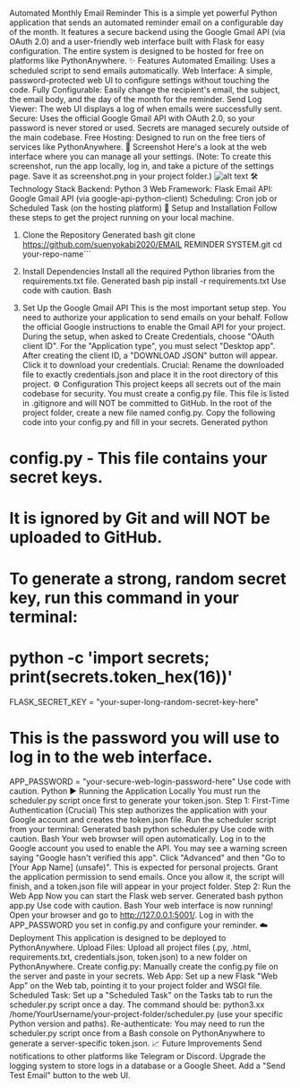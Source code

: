Automated Monthly Email Reminder
This is a simple yet powerful Python application that sends an automated reminder email on a configurable day of the month. It features a secure backend using the Google Gmail API (via OAuth 2.0) and a user-friendly web interface built with Flask for easy configuration.
The entire system is designed to be hosted for free on platforms like PythonAnywhere.
✨ Features
Automated Emailing: Uses a scheduled script to send emails automatically.
Web Interface: A simple, password-protected web UI to configure settings without touching the code.
Fully Configurable: Easily change the recipient's email, the subject, the email body, and the day of the month for the reminder.
Send Log Viewer: The web UI displays a log of when emails were successfully sent.
Secure: Uses the official Google Gmail API with OAuth 2.0, so your password is never stored or used. Secrets are managed securely outside of the main codebase.
Free Hosting: Designed to run on the free tiers of services like PythonAnywhere.
📸 Screenshot
Here's a look at the web interface where you can manage all your settings.
(Note: To create this screenshot, run the app locally, log in, and take a picture of the settings page. Save it as screenshot.png in your project folder.)
![alt text](screenshot.png)
🛠️ Technology Stack
Backend: Python 3
Web Framework: Flask
Email API: Google Gmail API (via google-api-python-client)
Scheduling: Cron job or Scheduled Task (on the hosting platform)
🚀 Setup and Installation
Follow these steps to get the project running on your local machine.
1. Clone the Repository
Generated bash
git clone https://github.com/suenyokabi2020/EMAIL REMINDER SYSTEM.git
cd your-repo-name```




3. Install Dependencies
Install all the required Python libraries from the requirements.txt file.
Generated bash
pip install -r requirements.txt
Use code with caution.
Bash
4. Set Up the Google Gmail API
This is the most important setup step. You need to authorize your application to send emails on your behalf.
Follow the official Google instructions to enable the Gmail API for your project.
During the setup, when asked to Create Credentials, choose "OAuth client ID".
For the "Application type", you must select "Desktop app".
After creating the client ID, a "DOWNLOAD JSON" button will appear. Click it to download your credentials.
Crucial: Rename the downloaded file to exactly credentials.json and place it in the root directory of this project.
⚙️ Configuration
This project keeps all secrets out of the main codebase for security. You must create a config.py file.
This file is listed in .gitignore and will NOT be committed to GitHub.
In the root of the project folder, create a new file named config.py.
Copy the following code into your config.py and fill in your secrets.
Generated python
# config.py - This file contains your secret keys.
# It is ignored by Git and will NOT be uploaded to GitHub.

# To generate a strong, random secret key, run this command in your terminal:
# python -c 'import secrets; print(secrets.token_hex(16))'
FLASK_SECRET_KEY = "your-super-long-random-secret-key-here"

# This is the password you will use to log in to the web interface.
APP_PASSWORD = "your-secure-web-login-password-here"
Use code with caution.
Python
▶️ Running the Application Locally
You must run the scheduler.py script once first to generate your token.json.
Step 1: First-Time Authentication (Crucial)
This step authorizes the application with your Google account and creates the token.json file.
Run the scheduler script from your terminal:
Generated bash
python scheduler.py
Use code with caution.
Bash
Your web browser will open automatically.
Log in to the Google account you used to enable the API.
You may see a warning screen saying "Google hasn't verified this app". Click "Advanced" and then "Go to [Your App Name] (unsafe)". This is expected for personal projects.
Grant the application permission to send emails.
Once you allow it, the script will finish, and a token.json file will appear in your project folder.
Step 2: Run the Web App
Now you can start the Flask web server.
Generated bash
python app.py
Use code with caution.
Bash
Your web interface is now running! Open your browser and go to http://127.0.0.1:5001/. Log in with the APP_PASSWORD you set in config.py and configure your reminder.
☁️ Deployment
This application is designed to be deployed to PythonAnywhere.
Upload Files: Upload all project files (.py, .html, requirements.txt, credentials.json, token.json) to a new folder on PythonAnywhere.
Create config.py: Manually create the config.py file on the server and paste in your secrets.
Web App: Set up a new Flask "Web App" on the Web tab, pointing it to your project folder and WSGI file.
Scheduled Task: Set up a "Scheduled Task" on the Tasks tab to run the scheduler.py script once a day. The command should be: python3.xx /home/YourUsername/your-project-folder/scheduler.py (use your specific Python version and paths).
Re-authenticate: You may need to run the scheduler.py script once from a Bash console on PythonAnywhere to generate a server-specific token.json.
📈 Future Improvements
Send notifications to other platforms like Telegram or Discord.
Upgrade the logging system to store logs in a database or a Google Sheet.
Add a "Send Test Email" button to the web UI.